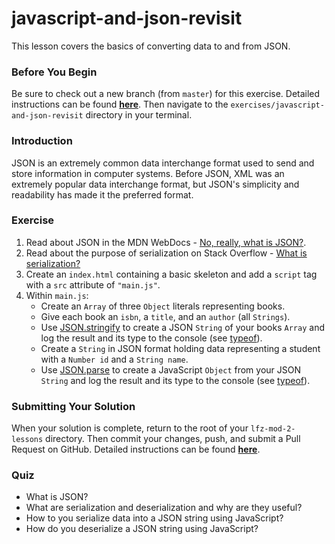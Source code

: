 # javascript-and-json-revisit

This lesson covers the basics of converting data to and from JSON.

### Before You Begin

Be sure to check out a new branch (from `master`) for this exercise. Detailed instructions can be found [**here**](../../guides/before-each-exercise.md). Then navigate to the `exercises/javascript-and-json-revisit` directory in your terminal.

### Introduction

JSON is an extremely common data interchange format used to send and store information in computer systems. Before JSON, XML was an extremely popular data interchange format, but JSON's simplicity and readability has made it the preferred format.

### Exercise

1. Read about JSON in the MDN WebDocs - [No, really, what is JSON?](https://developer.mozilla.org/en-US/docs/Learn/JavaScript/Objects/JSON#No_really_what_is_JSON).
1. Read about the purpose of serialization on Stack Overflow - [What is serialization?](https://stackoverflow.com/questions/633402/what-is-serialization)
1. Create an `index.html` containing a basic skeleton and add a `script` tag with a `src` attribute of `"main.js"`.
1. Within `main.js`:
    - Create an `Array` of three `Object` literals representing books.
    - Give each book an `isbn`, a `title`, and an `author` (all `Strings`).
    - Use [JSON.stringify](https://developer.mozilla.org/en-US/docs/Web/JavaScript/Reference/Global_Objects/JSON/stringify) to create a JSON `String` of your books `Array` and log the result and its type to the console (see [typeof](https://developer.mozilla.org/en-US/docs/Web/JavaScript/Reference/Operators/typeof)).
    - Create a `String` in JSON format holding data representing a student with a `Number id` and a `String name`.
    - Use [JSON.parse](https://developer.mozilla.org/en-US/docs/Web/JavaScript/Reference/Global_Objects/JSON/parse) to create a JavaScript `Object` from your JSON `String` and log the result and its type to the console (see [typeof](https://developer.mozilla.org/en-US/docs/Web/JavaScript/Reference/Operators/typeof)).

### Submitting Your Solution

When your solution is complete, return to the root of your `lfz-mod-2-lessons` directory. Then commit your changes, push, and submit a Pull Request on GitHub. Detailed instructions can be found [**here**](../../guides/after-each-exercise.md).

### Quiz

- What is JSON?
- What are serialization and deserialization and why are they useful?
- How to you serialize data into a JSON string using JavaScript?
- How do you deserialize a JSON string using JavaScript?
